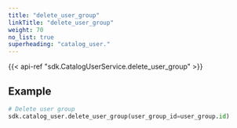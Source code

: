 ```yaml
---
title: "delete_user_group"
linkTitle: "delete_user_group"
weight: 70
no_list: true
superheading: "catalog_user."
---
```


{{< api-ref "sdk.CatalogUserService.delete_user_group" >}}

## Example

```python
# Delete user group
sdk.catalog_user.delete_user_group(user_group_id=user_group.id)
```
